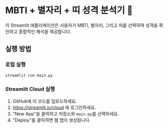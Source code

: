 # MBTI + 별자리 + 띠 성격 분석기 🌟

이 Streamlit 애플리케이션은 사용자가 MBTI, 별자리, 그리고 띠를 선택하여 성격을 확인하고 종합적인 해석을 제공합니다.

## 실행 방법

### 로컬 실행

```bash
streamlit run main.py
```

### Streamlit Cloud 실행

1. GitHub에 이 코드를 업로드하세요.
2. https://streamlit.io/cloud 에 로그인하세요.
3. "New App"을 클릭하고 저장소와 `main.py`를 선택하세요.
4. "Deploy"를 클릭하면 웹 앱이 생성됩니다.
